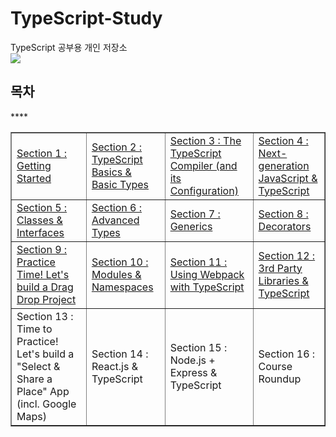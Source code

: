 # TypeScript-Study

TypeScript 공부용 개인 저장소 <br/>
<a href="https://buttoned-reindeer-145.notion.site/TypeScript-cd749ccc8a914f20815a363114576d22"><img src="https://img.shields.io/badge/Notion-white?style=flat-square&logo=Notion&logoColor=black"/></a>

## 목차

<table class="tftable" border="1">
<tr>
<td><a href="https://github.com/PMtHk/TypeScript-Study/tree/main/Section%201">Section 1 : Getting Started</a></td>
<td><a href="https://github.com/PMtHk/TypeScript-Study/tree/main/Section%202">Section 2 : TypeScript Basics & Basic Types</a><br></td>
<td><a href="https://github.com/PMtHk/TypeScript-Study/tree/main/Section%203">Section 3 : The TypeScript Compiler (and its Configuration)</a></td>
<td><a href="https://github.com/PMtHk/TypeScript-Study/tree/main/Section%204">Section 4 : Next-generation JavaScript & TypeScript</a></td>
</tr>
<tr>
<td><a href="https://github.com/PMtHk/TypeScript-Study/tree/main/Section%205"> Section 5 : Classes & Interfaces</a></td>
<td><a href="https://github.com/PMtHk/TypeScript-Study/tree/main/Section%206">Section 6 : Advanced Types</a></td>****
<td><a href="https://github.com/PMtHk/TypeScript-Study/tree/main/Section%207">Section 7 : Generics</a></td>
<td><a href="https://github.com/PMtHk/TypeScript-Study/tree/main/Section%208">Section 8 : Decorators</a></td>
</tr>
<tr>
<td><a href="https://github.com/PMtHk/TypeScript-Study/tree/main/Section%209">Section 9 : Practice Time! Let's build a Drag Drop Project</a></td>
<td><a href="https://github.com/PMtHk/TypeScript-Study/tree/main/Section%2010">Section 10 : Modules & Namespaces</td>
<td><a href="https://github.com/PMtHk/TypeScript-Study/tree/main/Section%2011">Section 11 : Using Webpack with TypeScript</td>
<td><a href="https://github.com/PMtHk/TypeScript-Study/tree/main/Section%2012">Section 12 : 3rd Party Libraries & TypeScript</td>
</tr>
<tr>
<td>Section 13 : Time to Practice! Let's build a "Select & Share a Place" App (incl. Google Maps)</td>
<td>Section 14 : React.js & TypeScript</td>
<td>Section 15 : Node.js + Express & TypeScript</td>
<td>Section 16 : Course Roundup</td>
</tr>
</table>
